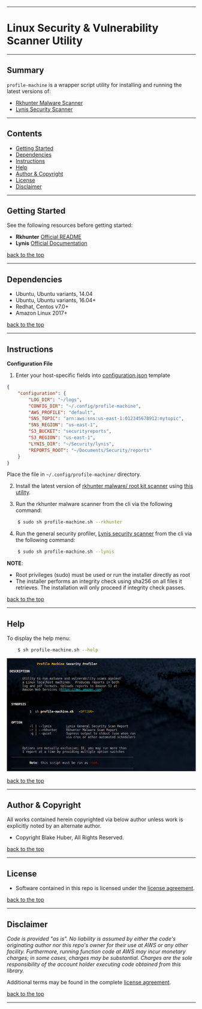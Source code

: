 <a name="top"></a>
* * *
# Linux Security & Vulnerability Scanner Utility
* * *
## Summary

`profile-machine` is a wrapper script utility for installing and running the latest versions of:

* [Rkhunter Malware Scanner](https://en.wikipedia.org/wiki/Rkhunter)
* [Lynis Security Scanner](https://github.com/CISOfy/lynis)

* * *

## Contents

* [Getting Started](#getting-started)
* [Dependencies](#dependencies)
* [Instructions](#instructions)
* [Help](#help)
* [Author & Copyright](#author--&--copyright)
* [License](#license)
* [Disclaimer](#disclaimer)


* * *

## Getting Started

See the following resources before getting started:

* **Rkhunter** [Official README](https://sourceforge.net/p/rkhunter/rkh_code/ci/master/tree/files/README)
* **Lynis** [Official Documentation](https://cisofy.com/documentation/lynis)

[back to the top](#top)

* * *

## Dependencies

* Ubuntu, Ubuntu variants, 14.04
* Ubuntu, Ubuntu variants, 16.04+
* Redhat, Centos v7.0+
* Amazon Linux 2017+

[back to the top](#top)

* * *

## Instructions

**Configuration File**  
1. Enter your host-specific fields into [configuration.json](./config/configuration.json) template

```json
{
    "configuration": {
        "LOG_DIR": "~/logs",
        "CONFIG_DIR": "~/.config/profile-machine",
        "AWS_PROFILE": "default",
        "SNS_TOPIC": "arn:aws:sns:us-east-1:012345678912:mytopic",
        "SNS_REGION": "us-east-1",
        "S3_BUCKET": "securityreports",
        "S3_REGION": "us-east-1",
        "LYNIS_DIR": "~/Security/lynis",
        "REPORTS_ROOT": "~/Documents/Security/reports"
    }
}
```

Place the file in `~/.config/profile-machine/` directory.

2. Install the latest version of [rkhunter malware/ root kit scanner](https://en.wikipedia.org/wiki/Rkhunter) using [this utility](https://github.com/fstab50/gensec/tree/develop/rkhunter).

3. Run the rkhunter malware scanner from the cli via the following command:

```bash
    $ sudo sh profile-machine.sh --rkhunter
```

4. Run the general security profiler,  [Lynis security scanner](https://github.com/CISOfy/lynis) from the cli via the following command:

```bash
    $ sudo sh profile-machine.sh --lynis
```

**NOTE**:
* Root privileges (sudo) must be used or run the installer directly as root
* The installer performs an integrity check using sha256 on all files it
retrieves.  The installation will only proceed if integrity check passes.

[back to the top](#top)

* * *

## Help

To display the help menu:

```bash
    $ sh profile-machine.sh --help
```

[![help](./assets/help-menu.png)]((https://rawgithub.com/fstab50/gensec/master/profile-machine/assets/help-menu.png))


[back to the top](#top)

* * *

## Author & Copyright

All works contained herein copyrighted via below author unless work is explicitly noted by an alternate author.

* Copyright Blake Huber, All Rights Reserved.

[back to the top](#top)

* * *

## License

* Software contained in this repo is licensed under the [license agreement](./LICENSE.md).

[back to the top](#top)

* * *

## Disclaimer

*Code is provided "as is". No liability is assumed by either the code's originating author nor this repo's owner for their use at AWS or any other facility. Furthermore, running function code at AWS may incur monetary charges; in some cases, charges may be substantial. Charges are the sole responsibility of the account holder executing code obtained from this library.*

Additional terms may be found in the complete [license agreement](./LICENSE.md).

[back to the top](#top)

* * *
